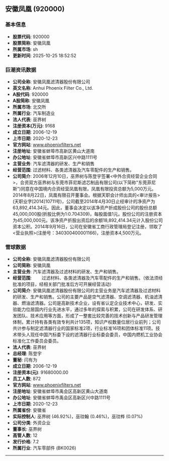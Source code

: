 ## 安徽凤凰 (920000)

### 基本信息

- **股票代码**: 920000
- **股票简称**: 安徽凤凰
- **所属市场**: sh
- **更新时间**: 2025-10-25 18:52:52

### 巨潮资讯数据

- **公司全称**: 安徽凤凰滤清器股份有限公司
- **英文名称**: Anhui Phoenix Filter Co., Ltd.
- **A股代码**: 920000
- **A股简称**: 安徽凤凰
- **所属市场**: 北交所
- **所属行业**: 汽车制造业
- **法人代表**: 巫界树
- **注册资本(万元)**: 9168
- **成立日期**: 2006-12-19
- **上市日期**: 2020-12-23
- **官方网站**: www.phoenixfilters.net
- **注册地址**: 安徽省蚌埠市高新区黄山大道南
- **办公地址**: 安徽省蚌埠市高新区兴中路1111号
- **主营业务**: 汽车滤清器的研发、生产和销售
- **经营范围**: 过滤材料、各类滤清器及汽车零配件的生产和销售。
- **公司简介**: 2006年12月10日，巫界树与陈登宇签署<中外合资经营企业合同>，合资双方巫界树与东莞市菲尼斯滤芯制品有限公司(以下简称"东莞菲尼斯")同意在中国境内合资经营凤凰有限，凤凰有限投资总额为5,000万元。2014年8月22日，凤凰有限召开董事会。根据天职会计师出具的<审计报告>(天职业字[2014]10711号)，公司截至2014年4月30日止经审计的净资产为63,892,414.34元。因此，董事会决定以该净资产折成股份公司的股份总额45,000,000股(折股比例为1:0.704309)，每股面值1元。股份公司的注册资本为45,000,000元。该净资产折股出资后的余额18,892,414.34元计入股份公司资本公积。2014年9月16日，公司在安徽省工商行政管理局登记注册，领取了<营业执照>(注册号：340300400001166)，注册资本4,500万元。

### 雪球数据

- **公司全称**: 安徽凤凰滤清器股份有限公司
- **公司简称**: 安徽凤凰
- **主营业务**: 汽车滤清器及过滤材料的研发、生产和销售。
- **经营范围**: 　　过滤材料、各类滤清器及汽车零配件的生产和销售。（依法须经批准的项目，经相关部门批准后方可开展经营活动）
- **公司简介**: 安徽凤凰滤清器股份有限公司的主营业务是汽车滤清器及过滤材料的研发、生产和销售。公司的主要产品是空气滤清器、空调滤清器、机油滤清器、燃油滤清器。公司是高新技术企业，设有省认定企业技术中心，研发、实验能力位居国内行业先进水平，通过多年的探索与积累，公司在研发体系、研发团队、技术应用等方面，形成了一整套比较完善的技术创新与产品研发管理体制，累计持有各类有效专利共计135项，知识产权数量位居行业前列；公司共计参与制定滤清器行业的国家标准2项，行业标准16项和团体标准11项。技术带头人现任中国汽标委下设的滤清器行业标委会委员，中国内燃机工业协会标准化工作委员会委员。
- **法人代表**: 巫界树
- **总经理**: 陈登宇
- **董秘**: 闫有为
- **成立日期**: 2006-12-19
- **注册资本(元)**: 91680000.00
- **员工人数**: 872
- **官方网站**: www.phoenixfilters.net
- **注册地址**: 安徽省蚌埠市禹会区高新区黄山大道南
- **办公地址**: 安徽省蚌埠市禹会区高新区兴中路1111号
- **上市日期**: 2020-12-23
- **所属省份**: 安徽省
- **实际控制人**: 巫界树 (46.92%)，巫玟翰 (0.46%)，巫玟桦 (0.07%)
- **公司分类**: 外资企业
- **董事长**: 巫界树
- **高管人数**: 12
- **发行价格**: 7.2
- **所属行业**: 汽车零部件 (BK0026)

---